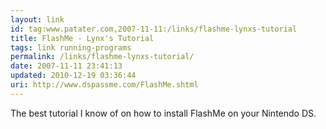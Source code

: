 ```yaml
---
layout: link
id: tag:www.patater.com,2007-11-11:/links/flashme-lynxs-tutorial
title: FlashMe - Lynx's Tutorial
tags: link running-programs
permalink: /links/flashme-lynxs-tutorial/
date: 2007-11-11 23:41:13
updated: 2010-12-19 03:36:44
uri: http://www.dspassme.com/FlashMe.shtml
---
```

The best tutorial I know of on how to install FlashMe on your Nintendo DS.
